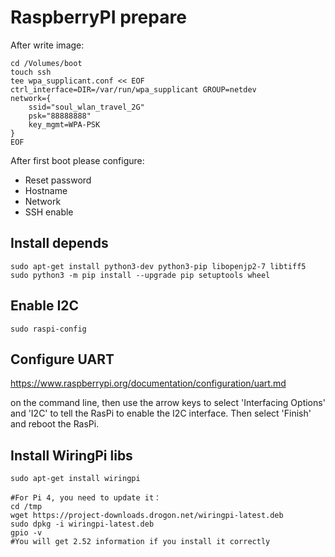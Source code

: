 # RaspberryPI prepare
After write image:

    cd /Volumes/boot
    touch ssh
    tee wpa_supplicant.conf << EOF
    ctrl_interface=DIR=/var/run/wpa_supplicant GROUP=netdev
    network={
        ssid="soul_wlan_travel_2G"
        psk="88888888"
        key_mgmt=WPA-PSK
    }
    EOF

After first boot please configure:

* Reset password
* Hostname
* Network
* SSH enable

## Install depends
    sudo apt-get install python3-dev python3-pip libopenjp2-7 libtiff5
    sudo python3 -m pip install --upgrade pip setuptools wheel

## Enable I2C

    sudo raspi-config

## Configure UART

https://www.raspberrypi.org/documentation/configuration/uart.md


on the command line, then use the arrow keys to select 'Interfacing Options' and 'I2C' to tell the RasPi to enable the I2C interface. Then select 'Finish' and reboot the RasPi.

## Install WiringPi libs

    sudo apt-get install wiringpi

    #For Pi 4, you need to update it：
    cd /tmp
    wget https://project-downloads.drogon.net/wiringpi-latest.deb
    sudo dpkg -i wiringpi-latest.deb
    gpio -v
    #You will get 2.52 information if you install it correctly